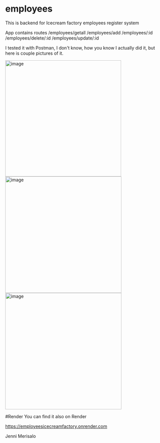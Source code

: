 # employees

This is backend for Icecream factory employees register system

App contains routes
/employees/getall
/employees/add
/employees/:id
/employees/delete/:id
/employees/update/:id

I tested it with Postman, I don't know, how you know I actually did it, but here is couple pictures of it.

<img width="367" alt="image" src="https://user-images.githubusercontent.com/92848029/234095471-57d8db4a-91ae-4894-a6ef-e415a54542e4.png">
<img width="368" alt="image" src="https://user-images.githubusercontent.com/92848029/234095537-877f9ff9-b138-49fa-b0c9-0e07908ff2ed.png">
<img width="368" alt="image" src="https://user-images.githubusercontent.com/92848029/234095930-2b239e38-9edb-4684-976f-007fc01dcc42.png">



#Render
You can find it also on Render

https://employeesicecreamfactory.onrender.com

Jenni  Merisalo
